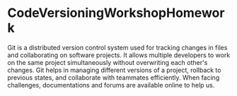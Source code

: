 # CodeVersioningWorkshopHomework

Git is a distributed version control system used for tracking changes in files and collaborating on software projects.
It allows multiple developers to work on the same project simultaneously without overwriting each other's changes.
Git helps in managing different versions of a project, rollback to previous states, and collaborate with teammates efficiently.
When facing challenges, documentations and forums are available online to help us.
